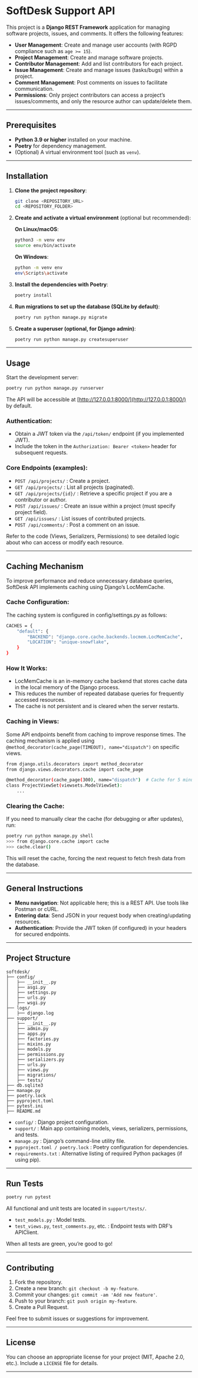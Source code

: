 # SoftDesk Support API

This project is a **Django REST Framework** application for managing software projects, issues, and comments. It offers the following features:

- **User Management**: Create and manage user accounts (with RGPD compliance such as `age >= 15`).
- **Project Management**: Create and manage software projects.
- **Contributor Management**: Add and list contributors for each project.
- **Issue Management**: Create and manage issues (tasks/bugs) within a project.
- **Comment Management**: Post comments on issues to facilitate communication.
- **Permissions**: Only project contributors can access a project’s issues/comments, and only the resource author can update/delete them.

---

## Prerequisites

- **Python 3.9 or higher** installed on your machine.
- **Poetry** for dependency management.
- (Optional) A virtual environment tool (such as `venv`).

---

## Installation

1. **Clone the project repository**:
    ```bash
    git clone <REPOSITORY_URL>
    cd <REPOSITORY_FOLDER>
    ```

2. **Create and activate a virtual environment** (optional but recommended):

   **On Linux/macOS**:
   ```bash
   python3 -m venv env
   source env/bin/activate
   ```

   **On Windows**:
   ```bash
   python -m venv env
   env\Scripts\activate
   ```

3. **Install the dependencies with Poetry**:
   ```bash
   poetry install
   ```

4. **Run migrations to set up the database (SQLite by default)**:
   ```bash
   poetry run python manage.py migrate
   ```

5. **Create a superuser (optional, for Django admin)**:
   ```bash
   poetry run python manage.py createsuperuser
   ```

---

## Usage

Start the development server:
```bash
poetry run python manage.py runserver
```

The API will be accessible at [http://127.0.0.1:8000/](http://127.0.0.1:8000/) by default.

### Authentication:
- Obtain a JWT token via the `/api/token/` endpoint (if you implemented JWT).
- Include the token in the `Authorization: Bearer <token>` header for subsequent requests.

### Core Endpoints (examples):
- `POST /api/projects/` : Create a project.
- `GET /api/projects/` : List all projects (paginated).
- `GET /api/projects/{id}/` : Retrieve a specific project if you are a contributor or author.
- `POST /api/issues/` : Create an issue within a project (must specify project field).
- `GET /api/issues/` : List issues of contributed projects.
- `POST /api/comments/` : Post a comment on an issue.

Refer to the code (Views, Serializers, Permissions) to see detailed logic about who can access or modify each resource.

---
## Caching Mechanism

To improve performance and reduce unnecessary database queries, SoftDesk API implements caching using Django’s LocMemCache.

### Cache Configuration:

The caching system is configured in config/settings.py as follows:

```bash
CACHES = {
    "default": {
        "BACKEND": "django.core.cache.backends.locmem.LocMemCache",
        "LOCATION": "unique-snowflake",
    }
}
```
### How It Works:
- LocMemCache is an in-memory cache backend that stores cache data in the local memory of the Django process.
- This reduces the number of repeated database queries for frequently accessed resources.
- The cache is not persistent and is cleared when the server restarts.

### Caching in Views:
Some API endpoints benefit from caching to improve response times. The caching mechanism is applied using `@method_decorator(cache_page(TIMEOUT), name="dispatch")` on specific views.

```bash
from django.utils.decorators import method_decorator
from django.views.decorators.cache import cache_page

@method_decorator(cache_page(300), name="dispatch")  # Cache for 5 minutes
class ProjectViewSet(viewsets.ModelViewSet):
    ...
```
### Clearing the Cache:

If you need to manually clear the cache (for debugging or after updates), run:

```bash
poetry run python manage.py shell
>>> from django.core.cache import cache
>>> cache.clear()
```
This will reset the cache, forcing the next request to fetch fresh data from the database.

---
## General Instructions

- **Menu navigation**: Not applicable here; this is a REST API. Use tools like Postman or cURL.
- **Entering data**: Send JSON in your request body when creating/updating resources.
- **Authentication**: Provide the JWT token (if configured) in your headers for secured endpoints.

---

## Project Structure

```
softdesk/
├── config/
│   ├── __init__.py
│   ├── asgi.py
│   ├── settings.py
│   ├── urls.py
│   ├── wsgi.py
├── logs/
│   ├── django.log
├── support/
│   ├── __init__.py
│   ├── admin.py
│   ├── apps.py
│   ├── factories.py
│   ├── mixins.py
│   ├── models.py
│   ├── permissions.py
│   ├── serializers.py
│   ├── urls.py
│   ├── views.py
│   ├── migrations/
│   ├── tests/
├── db.sqlite3
├── manage.py
├── poetry.lock
├── pyproject.toml
├── pytest.ini
├── README.md

```

- `config/` : Django project configuration.
- `support/` : Main app containing models, views, serializers, permissions, and tests.
- `manage.py` : Django’s command-line utility file.
- `pyproject.toml / poetry.lock` : Poetry configuration for dependencies.
- `requirements.txt` : Alternative listing of required Python packages (if using pip).

---

## Run Tests

```bash
poetry run pytest
```

All functional and unit tests are located in `support/tests/`.

- `test_models.py` : Model tests.
- `test_views.py`, `test_comments.py`, etc. : Endpoint tests with DRF’s APIClient.

When all tests are green, you’re good to go!

---

## Contributing

1. Fork the repository.
2. Create a new branch: `git checkout -b my-feature`.
3. Commit your changes: `git commit -am 'Add new feature'`.
4. Push to your branch: `git push origin my-feature`.
5. Create a Pull Request.

Feel free to submit issues or suggestions for improvement.

---

## License

You can choose an appropriate license for your project (MIT, Apache 2.0, etc.). Include a `LICENSE` file for details.

---